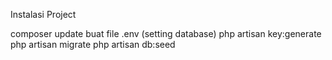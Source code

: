 Instalasi Project

composer update
buat file .env (setting database)
php artisan key:generate
php artisan migrate
php artisan db:seed
